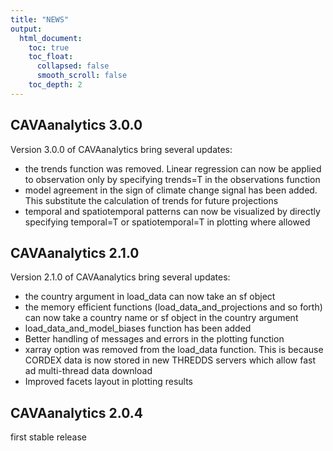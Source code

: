 ```yaml
---
title: "NEWS"
output:
  html_document:
    toc: true
    toc_float:
      collapsed: false
      smooth_scroll: false
    toc_depth: 2
---
```


## CAVAanalytics 3.0.0
Version 3.0.0 of CAVAanalytics bring several updates:

- the trends function was removed. Linear regression can now be applied to observation only by specifying trends=T in the observations function
- model agreement in the sign of climate change signal has been added. This substitute the calculation of trends for future projections
- temporal and spatiotemporal patterns can now be visualized by directly specifying temporal=T or spatiotemporal=T in plotting where allowed

## CAVAanalytics 2.1.0
Version 2.1.0 of CAVAanalytics bring several updates:

- the country argument in load_data can now take an sf object
- the memory efficient functions (load_data_and_projections and so forth) can now take a country name or sf object in the country argument
- load_data_and_model_biases function has been added
- Better handling of messages and errors in the plotting function
- xarray option was removed from the load_data function. This is because CORDEX data is now stored in new THREDDS servers which allow fast ad multi-thread data download
- Improved facets layout in plotting results

## CAVAanalytics 2.0.4
first stable release
